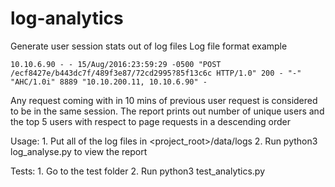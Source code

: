 # log-analytics
Generate user session stats out of log files
Log file format example

`10.10.6.90 - - 15/Aug/2016:23:59:29 -0500 "POST /ecf8427e/b443dc7f/489f3e87/72cd2995?85f13c6c HTTP/1.0" 200 - "-" "AHC/1.0i" 8889 "10.10.200.11, 10.10.6.90" -`

Any request coming with in 10 mins of previous user request is considered to be in the same session.
The report prints out number of unique users and the top 5 users with respect to page requests in a descending order

Usage:
    1. Put all of the log files in <project_root>/data/logs
    2. Run python3 log_analyse.py to view the report

Tests:
    1. Go to the test folder
    2. Run python3 test_analytics.py


